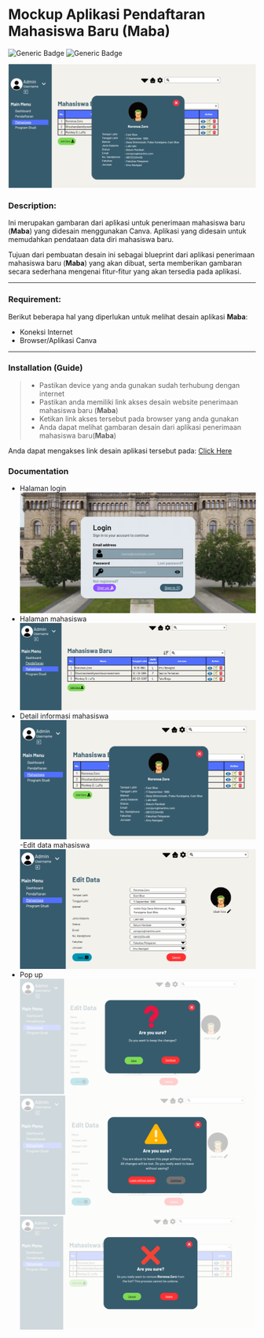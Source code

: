 # Mockup Aplikasi Pendaftaran Mahasiswa Baru (**Maba**)
![Generic Badge](https://img.shields.io/badge/canva-blue_print-blue)
![Generic Badge](https://img.shields.io/badge/just%20%20mockup-8A2BE2)

![Ini gambar desainnya](ss/ssmaba.png)


### Description:
Ini merupakan gambaran dari aplikasi untuk penerimaan mahasiswa baru (**Maba**) yang didesain menggunakan Canva. Aplikasi yang didesain untuk memudahkan pendataan data diri mahasiswa baru.

Tujuan dari pembuatan desain ini sebagai blueprint dari aplikasi penerimaan mahasiswa baru (**Maba**) yang akan dibuat, serta memberikan gambaran secara sederhana mengenai fitur-fitur yang akan tersedia pada aplikasi.

<hr>

### Requirement:
Berikut beberapa hal yang diperlukan untuk melihat desain aplikasi **Maba**:
- Koneksi Internet
- Browser/Aplikasi Canva

<hr>

### Installation (Guide)
>- Pastikan device yang anda gunakan sudah terhubung dengan internet
>- Pastikan anda memiliki link akses desain website penerimaan mahasiswa baru (**Maba**)
>- Ketikan link akses tersebut pada browser yang anda gunakan
>- Anda dapat melihat gambaran desain dari aplikasi penerimaan mahasiswa baru(**Maba**)

Anda dapat mengakses link desain aplikasi tersebut pada:
[Click Here](https://omjo.my.canva.site/maba)

### Documentation
- Halaman login
![Halaman Login](ss/mockup2/login.png)
- Halaman mahasiswa
![Halaman Mahasiswa](ss/mockup2/mahasiswa.png)
- Detail informasi mahasiswa
![Detail Mahasiswa](ss/mockup2/detail.png)
-Edit data mahasiswa
![Edit Data Mahasiswa](ss/mockup2/edit.png)
- Pop up
![Pop Up](ss/mockup2/pop-up.png)
![Pop Up](ss/mockup2/pop-up1.png)
![Pop Up](ss/mockup2/pop-up2.png)
